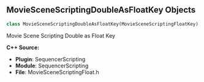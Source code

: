 ## MovieSceneScriptingDoubleAsFloatKey Objects

```python
class MovieSceneScriptingDoubleAsFloatKey(MovieSceneScriptingFloatKey)
```

Movie Scene Scripting Double as Float Key

**C++ Source:**

- **Plugin**: SequencerScripting
- **Module**: SequencerScripting
- **File**: MovieSceneScriptingFloat.h

<a id="unreal.MovieSceneScriptingFloatChannel"></a>
